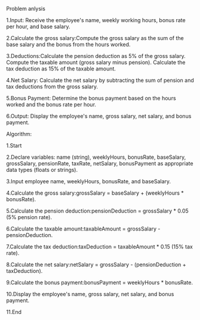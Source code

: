Problem anlysis

1.Input: Receive the employee's name, weekly working hours, bonus rate per hour, and base salary.

2.Calculate the gross salary:Compute the gross salary as the sum of the base salary and the bonus from the hours worked.

3.Deductions:Calculate the pension deduction as 5% of the gross salary.
Compute the taxable amount (gross salary minus pension).
Calculate the tax deduction as 15% of the taxable amount.

4.Net Salary: Calculate the net salary by subtracting the sum of pension and tax deductions from the gross salary.

5.Bonus Payment: Determine the bonus payment based on the hours worked and the bonus rate per hour.

6.Output: Display the employee's name, gross salary, net salary, and bonus payment.

Algorithm:

1.Start

2.Declare variables: name (string), weeklyHours, bonusRate, baseSalary, grossSalary, pensionRate, taxRate, netSalary, bonusPayment as appropriate data types (floats or strings).

3.Input employee name, weeklyHours, bonusRate, and baseSalary.

4.Calculate the gross salary:grossSalary = baseSalary + (weeklyHours * bonusRate).

5.Calculate the pension deduction:pensionDeduction = grossSalary * 0.05 (5% pension rate).

6.Calculate the taxable amount:taxableAmount = grossSalary - pensionDeduction.

7.Calculate the tax deduction:taxDeduction = taxableAmount * 0.15 (15% tax rate).

8.Calculate the net salary:netSalary = grossSalary - (pensionDeduction + taxDeduction).

9.Calculate the bonus payment:bonusPayment = weeklyHours * bonusRate.

10.Display the employee's name, gross salary, net salary, and bonus payment.

11.End
